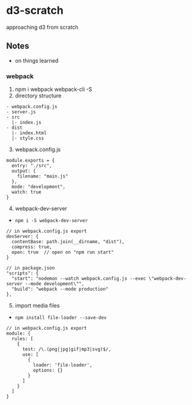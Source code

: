 # d3-scratch
approaching d3 from scratch

## Notes 
- on things learned

### webpack
1. npm i webpack webpack-cli -S
2. directory structure
```
- webpack.config.js
- server.js
- src
  |- index.js
- dist
  |- index.html
  |- style.css
```
3. webpack.config.js
```
module.exports = {
  entry: "./src",
  output: {
    filename: "main.js"
  },
  mode: "development",
  watch: true
}
```
4. webpack-dev-server
- `npm i -S webpack-dev-server`
```
// in webpack.config.js export
devServer: {
  contentBase: path.join(__dirname, "dist"),
  compress: true, 
  open: true  // open on "npm run start"
}
```
```
// in package.json
"scripts": {
  "start": "nodemon --watch webpack.config.js --exec \"webpack-dev-server --mode development\"",
  "build": "webpack --mode production"
},
```
5. import media files
- `npm install file-loader --save-dev`
```
// in webpack.config.js export
module: {
  rules: [
    {
      test: /\.(png|jpg|gif|mp3|svg)$/,
      use: [
        {
          loader: 'file-loader',
          options: {}
        }
      ]
    }
  ]
}
```
